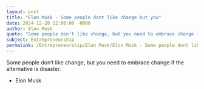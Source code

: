 ```yaml
---
layout: post
title: "Elon Musk - Some people dont like change but you"
date: 2024-12-28 12:00:00 -0000
author: Elon Musk
quote: "Some people don’t like change, but you need to embrace change if the alternative is disaster."
subject: Entrepreneurship
permalink: /Entrepreneurship/Elon Musk/Elon Musk - Some people dont like change but you
---
```


Some people don’t like change, but you need to embrace change if the alternative is disaster.

- Elon Musk
